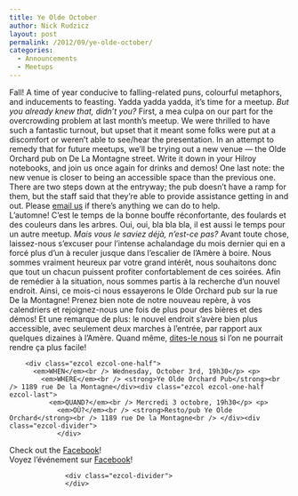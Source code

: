 ```yaml
---
title: Ye Olde October
author: Nick Rudzicz
layout: post
permalink: /2012/09/ye-olde-october/
categories:
  - Announcements
  - Meetups
---
```

<div class="ezcol ezcol-one-half">
Fall! A time of year conducive to falling-related puns, colourful metaphors, and inducements to feasting. Yadda yadda yadda, it&#8217;s time for a meetup. <em>But you already knew that, didn&#8217;t you?</em>
First, a mea culpa on our part for the overcrowding problem at last month&#8217;s meetup. We were thrilled to have such a fantastic turnout, but upset that it meant some folks were put at a discomfort or weren&#8217;t able to see/hear the presentation. In an attempt to remedy that for future meetups, we&#8217;ll be trying out a new venue &#8212; the Olde Orchard pub on De La Montagne street.
Write it down in your Hilroy notebooks, and join us once again for drinks and demos!
One last note: the new venue is closer to being an accessible space than the previous one. There are two steps down at the entryway; the pub doesn&#8217;t have a ramp for them, but the staff said that they&#8217;re able to provide assistance getting in and out. Please <a href="mailto:bakedgoodsBUTWITHOUTTHESEWORDSFORSPAM@REMOVETHISPARTTOOmrgs.ca">email us</a> if there&#8217;s anything we can do to help.</div><div class="ezcol ezcol-one-half ezcol-last">
L&#8217;automne! C&#8217;est le temps de la bonne bouffe r&eacute;confortante, des foulards et des couleurs dans les arbres. Oui, oui, bla bla bla, il est aussi le temps pour un autre meetup. <em>Mais vous le saviez d&eacute;j&agrave;, n&#8217;est-ce pas?</em>
Avant toute chose, laissez-nous s&#8217;excuser pour l&#8217;intense achalandage du mois dernier qui en a forc&eacute; plus d&#8217;un &agrave; reculer jusque dans l&#8217;escalier de l&#8217;Am&egrave;re &agrave; boire. Nous sommes vraiment heureux par votre grand int&eacute;r&ecirc;t, nous souhaitons donc que tout un chacun puissent profiter confortablement de ces soir&eacute;es. Afin de rem&eacute;dier &agrave; la situation, nous sommes partis &agrave; la recherche d&#8217;un nouvel endroit. Ainsi, ce mois-ci nous essayerons le Olde Orchard pub sur la rue De la Montagne!
Prenez bien note de notre nouveau rep&egrave;re, &agrave; vos calendriers et rejoignez-nous une fois de plus pour des bi&egrave;res et des d&eacute;mos!
Et une remarque de plus: le nouvel endroit s&#8217;av&egrave;re bien plus accessible, avec seulement deux marches &agrave; l&#8217;entr&eacute;e, par rapport aux quelques dizaines &agrave; l&#8217;Am&egrave;re. Quand m&ecirc;me, <a href="mailto:bakedgoodsBUTWITHOUTTHESEWORDSFORSPAM@REMOVETHISPARTTOOmrgs.ca">dites-le nous</a> si l&#8217;on ne pourrait rendre &ccedil;a plus facile!</div><div class="ezcol-divider">
        </div>
        
        <div class="ezcol ezcol-one-half">
          <em>WHEN</em><br /> Wednesday, October 3rd, 19h30</p> <p>
            <em>WHERE</em><br /> <strong>Ye Olde Orchard Pub</strong><br /> 1189 rue De la Montagne</div><div class="ezcol ezcol-one-half ezcol-last">
              <em>QUAND?</em><br /> Mercredi 3 octobre, 19h30</p> <p>
                <em>OÙ?</em><br /> <strong>Resto/pub Ye Olde Orchard</strong><br /> 1189 rue De la Montagne<br /> </div><div class="ezcol-divider">
                </div>
<div class="ezcol ezcol-one-half">
Check out the <a href="https://www.facebook.com/events/407438305978041/">Facebook</a>!</div><div class="ezcol ezcol-one-half ezcol-last">
                    Voyez l&#8217;événement sur <a href="https://www.facebook.com/events/407438305978041/">Facebook</a>!
                  </div>
                  
                  <div class="ezcol-divider">
                  </div>
